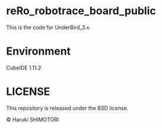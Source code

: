 # reRo_robotrace_board_public
This is the code for UnderBird_3.x.

# Environment
CubeIDE 1.11.2

# LICENSE
This repository is released under the BSD license.

© Haruki SHIMOTORI

